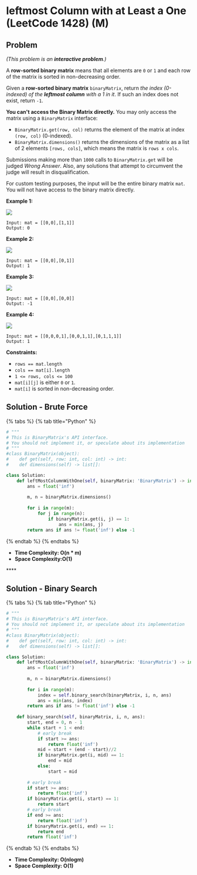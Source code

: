 # leftmost Column with at Least a One \(LeetCode 1428\) \(M\)

## Problem

_\(This problem is an **interactive problem**.\)_

A **row-sorted binary matrix** means that all elements are `0` or `1` and each row of the matrix is sorted in non-decreasing order.

Given a **row-sorted binary matrix** `binaryMatrix`, return _the index \(0-indexed\) of the **leftmost column** with a 1 in it_. If such an index does not exist, return `-1`.

**You can't access the Binary Matrix directly.** You may only access the matrix using a `BinaryMatrix` interface:

* `BinaryMatrix.get(row, col)` returns the element of the matrix at index `(row, col)` \(0-indexed\).
* `BinaryMatrix.dimensions()` returns the dimensions of the matrix as a list of 2 elements `[rows, cols]`, which means the matrix is `rows x cols`.

Submissions making more than `1000` calls to `BinaryMatrix.get` will be judged _Wrong Answer_. Also, any solutions that attempt to circumvent the judge will result in disqualification.

For custom testing purposes, the input will be the entire binary matrix `mat`. You will not have access to the binary matrix directly.

**Example 1:**

![](https://assets.leetcode.com/uploads/2019/10/25/untitled-diagram-5.jpg)

```text
Input: mat = [[0,0],[1,1]]
Output: 0
```

**Example 2:**

![](https://assets.leetcode.com/uploads/2019/10/25/untitled-diagram-4.jpg)

```text
Input: mat = [[0,0],[0,1]]
Output: 1
```

**Example 3:**

![](https://assets.leetcode.com/uploads/2019/10/25/untitled-diagram-3.jpg)

```text
Input: mat = [[0,0],[0,0]]
Output: -1
```

**Example 4:**

![](https://assets.leetcode.com/uploads/2019/10/25/untitled-diagram-6.jpg)

```text
Input: mat = [[0,0,0,1],[0,0,1,1],[0,1,1,1]]
Output: 1
```

**Constraints:**

* `rows == mat.length`
* `cols == mat[i].length`
* `1 <= rows, cols <= 100`
* `mat[i][j]` is either `0` or `1`.
* `mat[i]` is sorted in non-decreasing order.

## Solution - Brute Force

{% tabs %}
{% tab title="Python" %}
```python
# """
# This is BinaryMatrix's API interface.
# You should not implement it, or speculate about its implementation
# """
#class BinaryMatrix(object):
#    def get(self, row: int, col: int) -> int:
#    def dimensions(self) -> list[]:

class Solution:
    def leftMostColumnWithOne(self, binaryMatrix: 'BinaryMatrix') -> int:
        ans = float('inf')
        
        m, n = binaryMatrix.dimensions()
        
        for i in range(m):
            for j in range(n):
                if binaryMatrix.get(i, j) == 1:
                    ans = min(ans, j)
        return ans if ans != float('inf') else -1
```
{% endtab %}
{% endtabs %}

* **Time Complexity: O\(n \* m\)**
* **Space Complexity:O\(1\)**

\*\*\*\*

## Solution - Binary Search

{% tabs %}
{% tab title="Python" %}
```python
# """
# This is BinaryMatrix's API interface.
# You should not implement it, or speculate about its implementation
# """
#class BinaryMatrix(object):
#    def get(self, row: int, col: int) -> int:
#    def dimensions(self) -> list[]:

class Solution:
    def leftMostColumnWithOne(self, binaryMatrix: 'BinaryMatrix') -> int:
        ans = float('inf')
        
        m, n = binaryMatrix.dimensions()
        
        for i in range(m):
            index = self.binary_search(binaryMatrix, i, n, ans)
            ans = min(ans, index)
        return ans if ans != float('inf') else -1
    
    def binary_search(self, binaryMatrix, i, n, ans):
        start, end = 0, n - 1
        while start + 1 < end:
            # early break
            if start >= ans:
                return float('inf')
            mid = start + (end - start)//2
            if binaryMatrix.get(i, mid) == 1:
                end = mid
            else:
                start = mid
        
        # early break
        if start >= ans:
            return float('inf')
        if binaryMatrix.get(i, start) == 1:
            return start
        # early break
        if end >= ans:
            return float('inf')
        if binaryMatrix.get(i, end) == 1:
            return end
        return float('inf')
```
{% endtab %}
{% endtabs %}

* **Time Complexity: O\(nlogm\)**
* **Space Complexity: O\(1\)**


